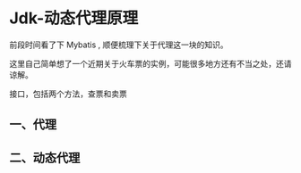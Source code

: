 # Jdk-动态代理原理

前段时间看了下 Mybatis , 顺便梳理下关于代理这一块的知识。

这里自己简单想了一个近期关于火车票的实例，可能很多地方还有不当之处，还请谅解。

接口，包括两个方法，查票和卖票

## 一、代理
    
## 二、动态代理
